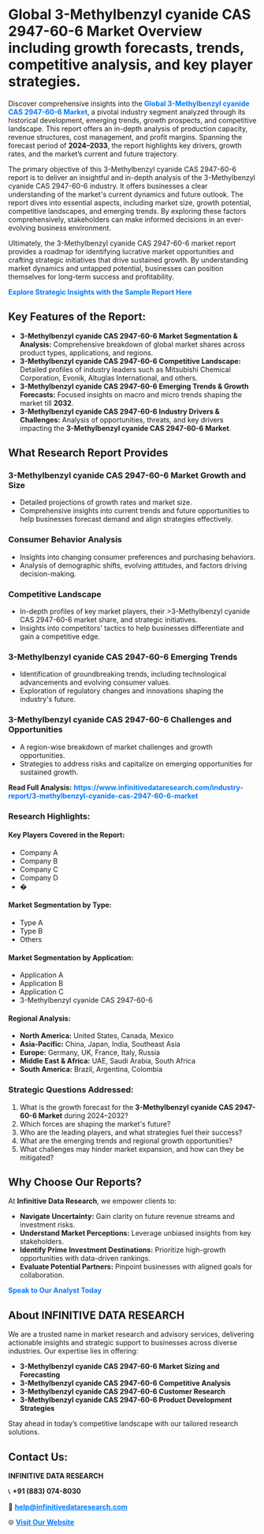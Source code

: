 <h1>Global 3-Methylbenzyl cyanide CAS 2947-60-6 Market Overview including growth forecasts, trends, competitive analysis, and key player strategies.</h1>
<p>
Discover comprehensive insights into the 
<a href="https://www.infinitivedataresearch.com/industry-report/3-methylbenzyl-cyanide-cas-2947-60-6-market" rel="dofollow" style="color: #007BFF; text-decoration: none;"><strong>Global 3-Methylbenzyl cyanide CAS 2947-60-6 Market</strong></a>, a pivotal industry segment analyzed through its historical development, emerging trends, growth prospects, and competitive landscape. This report offers an in-depth analysis of production capacity, revenue structures, cost management, and profit margins. Spanning the forecast period of <strong>2024–2033</strong>, the report highlights key drivers, growth rates, and the market’s current and future trajectory.
</p>
<p>
The primary objective of this 3-Methylbenzyl cyanide CAS 2947-60-6 report is to deliver an insightful and in-depth analysis of the 3-Methylbenzyl cyanide CAS 2947-60-6 industry. It offers businesses a clear understanding of the market's current dynamics and future outlook. The report dives into essential aspects, including market size, growth potential, competitive landscapes, and emerging trends. By exploring these factors comprehensively, stakeholders can make informed decisions in an ever-evolving business environment.
</p>
<p>
Ultimately, the 3-Methylbenzyl cyanide CAS 2947-60-6 market report provides a roadmap for identifying lucrative market opportunities and crafting strategic initiatives that drive sustained growth. By understanding market dynamics and untapped potential, businesses can position themselves for long-term success and profitability.
</p>
<p>
<a href="https://www.infinitivedataresearch.com/request-sample/reportId=102525" style="color: #007BFF; text-decoration: none;"><strong>Explore Strategic Insights with the Sample Report Here</strong></a>
</p>

<h2>Key Features of the Report:</h2>
<ul>
<li><strong>3-Methylbenzyl cyanide CAS 2947-60-6 Market Segmentation & Analysis:</strong> Comprehensive breakdown of global market shares across product types, applications, and regions.</li>
<li><strong>3-Methylbenzyl cyanide CAS 2947-60-6 Competitive Landscape:</strong> Detailed profiles of industry leaders such as Mitsubishi Chemical Corporation, Evonik, Altuglas International, and others.</li>
<li><strong>3-Methylbenzyl cyanide CAS 2947-60-6 Emerging Trends & Growth Forecasts:</strong> Focused insights on macro and micro trends shaping the market till <strong>2032</strong>.</li>
<li><strong>3-Methylbenzyl cyanide CAS 2947-60-6 Industry Drivers & Challenges:</strong> Analysis of opportunities, threats, and key drivers impacting the <strong>3-Methylbenzyl cyanide CAS 2947-60-6 Market</strong>.</li>
</ul>

<h2>What Research Report Provides</h2>
<h3>3-Methylbenzyl cyanide CAS 2947-60-6 Market Growth and Size</h3>
<ul>
<li>Detailed projections of growth rates and market size.</li>
<li>Comprehensive insights into current trends and future opportunities to help businesses forecast demand and align strategies effectively.</li>
</ul>

<h3>Consumer Behavior Analysis</h3>
<ul>
<li>Insights into changing consumer preferences and purchasing behaviors.</li>
<li>Analysis of demographic shifts, evolving attitudes, and factors driving decision-making.</li>
</ul>

<h3>Competitive Landscape</h3>
<ul>
<li>In-depth profiles of key market players, their >3-Methylbenzyl cyanide CAS 2947-60-6 market share, and strategic initiatives.</li>
<li>Insights into competitors' tactics to help businesses differentiate and gain a competitive edge.</li>
</ul>

<h3>3-Methylbenzyl cyanide CAS 2947-60-6 Emerging Trends</h3>
<ul>
<li>Identification of groundbreaking trends, including technological advancements and evolving consumer values.</li>
<li>Exploration of regulatory changes and innovations shaping the industry's future.</li>
</ul>

<h3>3-Methylbenzyl cyanide CAS 2947-60-6 Challenges and Opportunities</h3>
<ul>
<li>A region-wise breakdown of market challenges and growth opportunities.</li>
<li>Strategies to address risks and capitalize on emerging opportunities for sustained growth.</li>
</ul>
<p><strong>Read Full Analysis:</strong> <a href="https://www.infinitivedataresearch.com/industry-report/3-methylbenzyl-cyanide-cas-2947-60-6-market" rel="dofollow" style="color: #007BFF; text-decoration: none;"><strong>https://www.infinitivedataresearch.com/industry-report/3-methylbenzyl-cyanide-cas-2947-60-6-market</strong></a></p>
<h3>Research Highlights:</h3>
<h4>Key Players Covered in the Report:</h4>
<ul><li>Company A</li><li>Company B</li><li>Company C</li><li>Company D</li><li>�</li></ul>
<h4>Market Segmentation by Type:</h4>
<ul><li>Type A</li><li>Type B</li><li>Others</li></ul>
<h4>Market Segmentation by Application:</h4>
<ul><li>Application A</li><li>Application B</li><li>Application C</li><li>3-Methylbenzyl cyanide CAS 2947-60-6</li></ul>

<h4>Regional Analysis:</h4>
<ul>
<li><strong>North America:</strong> United States, Canada, Mexico</li>
<li><strong>Asia-Pacific:</strong> China, Japan, India, Southeast Asia</li>
<li><strong>Europe:</strong> Germany, UK, France, Italy, Russia</li>
<li><strong>Middle East & Africa:</strong> UAE, Saudi Arabia, South Africa</li>
<li><strong>South America:</strong> Brazil, Argentina, Colombia</li>
</ul>

<h3>Strategic Questions Addressed:</h3>
<ol>
<li>What is the growth forecast for the <strong>3-Methylbenzyl cyanide CAS 2947-60-6 Market</strong> during 2024–2032?</li>
<li>Which forces are shaping the market's future?</li>
<li>Who are the leading players, and what strategies fuel their success?</li>
<li>What are the emerging trends and regional growth opportunities?</li>
<li>What challenges may hinder market expansion, and how can they be mitigated?</li>
</ol>

<h2>Why Choose Our Reports?</h2>
<p>At <strong>Infinitive Data Research</strong>, we empower clients to:</p>
<ul>
<li><strong>Navigate Uncertainty:</strong> Gain clarity on future revenue streams and investment risks.</li>
<li><strong>Understand Market Perceptions:</strong> Leverage unbiased insights from key stakeholders.</li>
<li><strong>Identify Prime Investment Destinations:</strong> Prioritize high-growth opportunities with data-driven rankings.</li>
<li><strong>Evaluate Potential Partners:</strong> Pinpoint businesses with aligned goals for collaboration.</li>
</ul>
<p><a href="https://www.infinitivedataresearch.com/industry-report/3-methylbenzyl-cyanide-cas-2947-60-6-market" rel="dofollow" style="color: #007BFF; text-decoration: none;"><strong>Speak to Our Analyst Today</strong></a></p>

<h2>About INFINITIVE DATA RESEARCH</h2>
<p>We are a trusted name in market research and advisory services, delivering actionable insights and strategic support to businesses across diverse industries. Our expertise lies in offering:</p>
<ul>
<li><strong>3-Methylbenzyl cyanide CAS 2947-60-6 Market Sizing and Forecasting</strong></li>
<li><strong>3-Methylbenzyl cyanide CAS 2947-60-6 Competitive Analysis</strong></li>
<li><strong>3-Methylbenzyl cyanide CAS 2947-60-6 Customer Research</strong></li>
<li><strong>3-Methylbenzyl cyanide CAS 2947-60-6 Product Development Strategies</strong></li>
</ul>
<p>Stay ahead in today’s competitive landscape with our tailored research solutions.</p>

<h2>Contact Us:</h2>
<p><strong>INFINITIVE DATA RESEARCH</strong></p>
<p>📞 <strong>+91 (883) 074-8030</strong></p>
<p>📧 <strong><a href="mailto:help@infinitivedataresearch.com" style="color: #007BFF;">help@infinitivedataresearch.com</a></strong></p>
<p>🌐 <strong><a href="https://www.infinitivedataresearch.com" rel="dofollow" style="color: #007BFF;">Visit Our Website</a></strong></p>